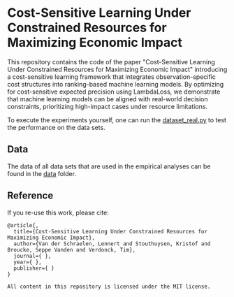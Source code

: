 # Cost-Sensitive Learning Under Constrained Resources for Maximizing Economic Impact

This repository contains the code of the paper "Cost-Sensitive Learning Under Constrained Resources for Maximizing Economic Impact" introducing a cost-sensitive learning framework that integrates observation-specific cost structures into ranking-based machine learning models. By optimizing for cost-sensitive expected precision using LambdaLoss, we demonstrate that machine learning models can be aligned with real-world decision constraints, prioritizing high-impact cases under resource limitations.

To execute the experiments yourself, one can run the [dataset_real.py](dataset_real.py) to test the performance on the data sets. 

## Data

The data of all data sets that are used in the empirical analyses can be found in the [data](data) folder. 

## Reference 

If you re-use this work, please cite:

```
@article{,
  title={Cost-Sensitive Learning Under Constrained Resources for Maximizing Economic Impact},
  author={Van der Schraelen, Lennert and Stouthuysen, Kristof and Broucke, Seppe Vanden and Verdonck, Tim},
  journal={ },
  year={ },
  publisher={ }
}

All content in this repository is licensed under the MIT license.
